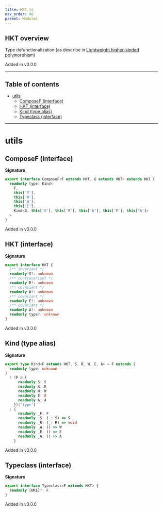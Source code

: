 ```yaml
---
title: HKT.ts
nav_order: 46
parent: Modules
---
```


## HKT overview

Type defunctionalization (as describe in [Lightweight higher-kinded polymorphism](https://www.cl.cam.ac.uk/~jdy22/papers/lightweight-higher-kinded-polymorphism.pdf))

Added in v3.0.0

---

<h2 class="text-delta">Table of contents</h2>

- [utils](#utils)
  - [ComposeF (interface)](#composef-interface)
  - [HKT (interface)](#hkt-interface)
  - [Kind (type alias)](#kind-type-alias)
  - [Typeclass (interface)](#typeclass-interface)

---

# utils

## ComposeF (interface)

**Signature**

```ts
export interface ComposeF<F extends HKT, G extends HKT> extends HKT {
  readonly type: Kind<
    F,
    this['S'],
    this['R'],
    this['W'],
    this['E'],
    Kind<G, this['S'], this['R'], this['W'], this['E'], this['A']>
  >
}
```

Added in v3.0.0

## HKT (interface)

**Signature**

```ts
export interface HKT {
  /** invariant */
  readonly S?: unknown
  /** contravariant */
  readonly R?: unknown
  /** covariant */
  readonly W?: unknown
  /** covariant */
  readonly E?: unknown
  /** covariant */
  readonly A?: unknown
  readonly type?: unknown
}
```

Added in v3.0.0

## Kind (type alias)

**Signature**

```ts
export type Kind<F extends HKT, S, R, W, E, A> = F extends {
  readonly type: unknown
}
  ? (F & {
      readonly S: S
      readonly R: R
      readonly W: W
      readonly E: E
      readonly A: A
    })['type']
  : {
      readonly _F: F
      readonly _S: (_: S) => S
      readonly _R: (_: R) => void
      readonly _W: () => W
      readonly _E: () => E
      readonly _A: () => A
    }
```

Added in v3.0.0

## Typeclass (interface)

**Signature**

```ts
export interface Typeclass<F extends HKT> {
  readonly [URI]?: F
}
```

Added in v3.0.0
